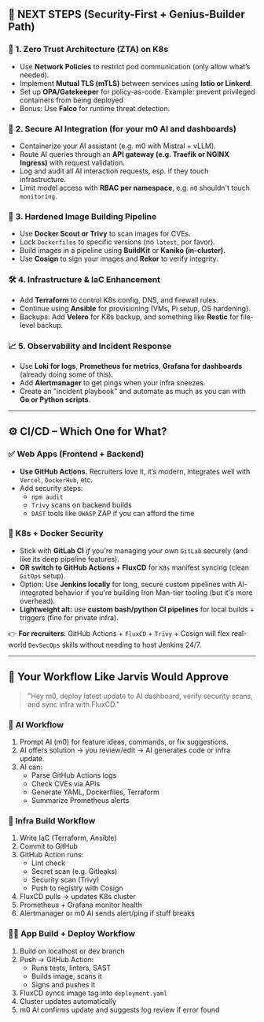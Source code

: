 ## 🧭 NEXT STEPS (Security-First + Genius-Builder Path)

### 🔐 **1. Zero Trust Architecture (ZTA) on K8s**

- Use **Network Policies** to restrict pod communication (only allow what’s needed).
- Implement **Mutual TLS (mTLS)** between services using **Istio or Linkerd**.
- Set up **OPA/Gatekeeper** for policy-as-code. Example: prevent privileged containers from being deployed
- Bonus: Use **Falco** for runtime threat detection.

### 🧠 **2. Secure AI Integration (for your m0 AI and dashboards)**

- Containerize your AI assistant (e.g. m0 with Mistral + vLLM).
- Route AI queries through an **API gateway (e.g. Traefik or NGINX Ingress)** with request validation.
- Log and audit all AI interaction requests, esp. if they touch infrastructure.
- Limit model access with **RBAC per namespace**, e.g. `m0` shouldn't touch `monitoring`.

### 🐳 **3. Hardened Image Building Pipeline**

- Use **Docker Scout or Trivy** to scan images for CVEs.    
- Lock `Dockerfiles` to specific versions (no `latest`, por favor).
- Build images in a pipeline using **BuildKit** or **Kaniko (in-cluster)**.
- Use **Cosign** to sign your images and **Rekor** to verify integrity.

### 🛠️ **4. Infrastructure & IaC Enhancement**

- Add **Terraform** to control K8s config, DNS, and firewall rules.
- Continue using **Ansible** for provisioning (VMs, Pi setup, OS hardening).
- Backups: Add **Velero** for K8s backup, and something like **Restic** for file-level backup.

### 📈 **5. Observability and Incident Response**

- Use **Loki for logs**, **Prometheus for metrics**, **Grafana for dashboards** (already doing some of this).
- Add **Alertmanager** to get pings when your infra sneezes.    
- Create an "incident playbook" and automate as much as you can with **Go or Python scripts**.
 

---

## ⚙️ CI/CD – Which One for What?

### ✅ **Web Apps (Frontend + Backend)**

- **Use GitHub Actions.** Recruiters love it, it’s modern, integrates well with `Vercel`, `DockerHub`, etc.
- Add security steps:
    - `npm audit`
    - `Trivy` scans on backend builds
    - `DAST` tools like `OWASP` ZAP if you can afford the time

### 🔐 **K8s + Docker Security**

- Stick with **GitLab CI** _if_ you're managing your own `GitLab` securely (and like its deep pipeline features).
- **OR switch to GitHub Actions + FluxCD** for `K8s` manifest syncing (clean `GitOps` setup).
- Option: Use **Jenkins locally** for long, secure custom pipelines with AI-integrated behavior if you're building Iron Man-tier tooling (but it's more overhead).
- **Lightweight alt:** use **custom bash/python CI pipelines** for local builds + triggers (fine for private infra).

👉 **For recruiters**: GitHub Actions + `FluxCD` + `Trivy` + Cosign will flex real-world `DevSecOps` skills without needing to host Jenkins 24/7.


---

## 🔁 Your Workflow Like Jarvis Would Approve

> "Hey m0, deploy latest update to AI dashboard, verify security scans, and sync infra with FluxCD."

### 🧠 **AI Workflow**

1. Prompt AI (m0) for feature ideas, commands, or fix suggestions.
2. AI offers solution → you review/edit → AI generates code or infra update.
3. AI can:
    - Parse GitHub Actions logs
    - Check CVEs via APIs
    - Generate YAML, Dockerfiles, Terraform
    - Summarize Prometheus alerts

### 🧰 **Infra Build Workflow**

1. Write IaC (Terraform, Ansible)
2. Commit to GitHub
3. GitHub Action runs:
    - Lint check
    - Secret scan (e.g. Gitleaks)
    - Security scan (Trivy)
    - Push to registry with Cosign
4. FluxCD pulls → updates K8s cluster
5. Prometheus + Grafana monitor health
6. Alertmanager or m0 AI sends alert/ping if stuff breaks

### 🧑‍💻 **App Build + Deploy Workflow**

1. Build on localhost or dev branch
2. Push → GitHub Action:
    - Runs tests, linters, SAST
    - Builds image, scans it
    - Signs and pushes it
3. FluxCD syncs image tag into `deployment.yaml`
4. Cluster updates automatically
5. m0 AI confirms update and suggests log review if error found